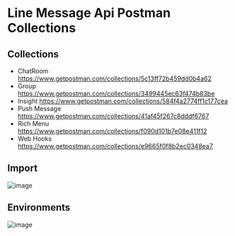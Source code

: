# Line Message Api Postman Collections


## Collections

- ChatRoom https://www.getpostman.com/collections/5c13ff72b459dd0b4a62
- Group https://www.getpostman.com/collections/3499445ec63f474b83be
- Insight https://www.getpostman.com/collections/584f4a2774ff1c177cea
- Push Message https://www.getpostman.com/collections/41af45f267c8dddf6767
- Rich Menu https://www.getpostman.com/collections/f090d101b7e08e411f12
- Web Hooks https://www.getpostman.com/collections/e9665f0f8b2ec0348ea7

## Import

![image](https://user-images.githubusercontent.com/8849818/126594157-c65ea8a5-f18c-44ad-b23a-cc88c4c13487.png)

## Environments

![image](https://user-images.githubusercontent.com/8849818/126594235-b0e0df7e-8d99-4663-ad28-7661d1bba38e.png)


